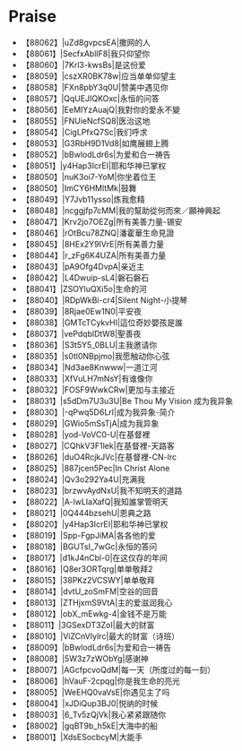 # Praise

- 【88062】|uZd8gvpcsEA|撒网的人
- 【88061】|SecfxAblIF8|我只仰望你
- 【88060】|7Krl3-kwsBs|是这份爱
- 【88059】|cszXR0BK78w|应当单单仰望主
- 【88058】|FXn8pbY3q0U|赞美中遇见你
- 【88057】|QqUEJIQKOxc|永恒的问答
- 【88056】|EeMIYzAuajQ|我對你的愛永不變
- 【88055】|FNUieNcfSQ8|医治这地
- 【88054】|CigLPfxQ7Sc|我们呼求
- 【88053】|G3RbH9D1Vd8|如鹰展翅上腾
- 【88052】|bBwlodLdr6s|为爱和合一祷告
- 【88051】|y4Hap3IcrEI|耶和华神已掌权
- 【88050】|nuK3oi7-YoM|你坐着位王
- 【88050】|ImCY6HMltMk|鼓舞
- 【88049】|Y7Jvb11ysso|炼我愈精
- 【88048】|ncggjfp7cMM|我的幫助從何而來／願神興起
- 【88047】|Krv2jo7OEZg|所有美善力量-锡安
- 【88046】|rOtBcu78ZNQ|潘霍華生命見證
- 【88045】|8HEx2Y9lVrE|所有美善力量
- 【88044】|r_zFg6K4UZA|所有美善力量
- 【88043】|pA9Ofg4DvpA|亲近主
- 【88042】|L4Dwuip-sL4|磐石磐石
- 【88041】|ZSOYluQXi5o|生命的河
- 【88040】|RDpWkBi-cr4|Silent Night-小提琴
- 【88039】|8Rjae0Ew1N0|平安夜
- 【88038】|GMTcTCykvHI|這位奇妙嬰孩是誰
- 【88037】|vePdqblDtW8|聖善夜
- 【88036】|S3t5Y5_0BLU|主我邀请你
- 【88035】|s0tl0NBpjmo|我愿触动你心弦
- 【88034】|Nd3ae8Knwww|一道江河
- 【88033】|XfVuLH7mNsY|有谁像你
- 【88032】|FOSF9WwkCRw|更加与主接近
- 【88031】|s5dDm7U3u3U|Be Thou My Vision 成为我异象
- 【88030】|-qPwq5D6LrI|成为我异象-简介
- 【88029】|GWio5mSsTjA|成为我异象
- 【88028】|yod-VoVC0-U|在基督裡
- 【88027】|CQhkV3F1lek|在基督裡-天路客
- 【88026】|duO4RcjkJVc|在基督裡-CN-lrc
- 【88025】|887jcen5Pec|In Christ Alone
- 【88024】|Qv3o292Ya4U|充满我
- 【88023】|brzwvAydNxU|我不知明天的道路
- 【88022】|A-lwLIaXafQ|我知誰掌管明天
- 【88021】|0Q444bzsehU|恩典之路
- 【88020】|y4Hap3IcrEI|耶和华神已掌权
- 【88019】|Spp-FgpJiMA|各各他的爱
- 【88018】|BGUTsI_7wGc|永恒的答问
- 【88017】|d1kJ4nCbl-0|在这仅存的年间
- 【88016】|Q8er3ORTqrg|单单敬拜2
- 【88015】|38PKz2VCSWY|单单敬拜
- 【88014】|dvtU_zoSmFM|空谷的回音
- 【88013】|ZTHjxmS9VtA|主的爱滋润我心
- 【88012】|obX_mEwkg-4|金钱不是万能
- 【88011】|3GSexDT3ZoI|最大的财富
- 【88010】|ViZCnVIylrc|最大的财富（诗班）
- 【88009】|bBwlodLdr6s|为爱和合一祷告
- 【88008】|5W3z7zWObYg|感谢神
- 【88007】|AGcfpcvoQdM|每一天（所度过的每一刻）
- 【88006】|hVauF-2cpqg|你是我生命的亮光
- 【88005】|WeEHQ0vaVsE|你遇见主了吗
- 【88004】|xJDiQup3BJ0|悦纳的时候
- 【88003】|6_Tv5zQjVk|我心紧紧跟随你
- 【88002】|gqBT9b_h5kE|大海中的船
- 【88001】|XdsESocbcyM|大能手